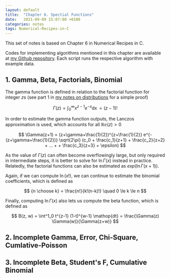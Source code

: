 ```yaml
---
layout: default
title:  "Chapter 6. Spectial Functions"
date:   2021-09-09 15:07:00 +0100
categories: notes
tags: Numerical-Recipes-in-C
---
```


This set of notes is based on Chapter 6 in Numerical Recipes in C. 


Codes for implementing algorithms mentioned in this chapter are available at [my Github repository](https://github.com/jadecci/numerical_recipes_c). Each script runs the respective algorithm with example data.

## 1. Gamma, Beta, Factorials, Binomial

The gamma function is defined in relation to the factorial function for integer $z$s (see part 1 in [my notes on distributions](https://jadecci.github.io/notes/Distribution.html) for a simple proof)

$$
\Gamma(z) = \int^{\infty}_0 x^{z-1}e^{-x} \mathop{dx} = (z-1)!
$$

In order to estimate the gamma function outputs, the Lanczos approximation is used, which accounts for all $\mathbb{Re} (z)>0$

$$
\Gamma(z+1) = (z+\gamma+\frac{1}{2})^{z+\frac{1}{2}} e^{-(z+\gamma+\frac{1}{2})} \sqrt{2\pi} (c_0 + \frac{c_1}{z+1} + \frac{c_2}{z+2} + ... +  + \frac{c_3}{z+3} + \epsilon)
$$

As the value of $\Gamma(z)$ can often become overflowingly large, but only required in intermediate steps, it is better to solve for $\ln \Gamma(x)$ instead in practice. Relatedly, the factorial functions can also be estimated as $exp(\ln \Gamma(x+1))$. 

Again, if we can compute $\ln (x!)$, we can continue to estimate the binomial coefficients, which is defined as

$$
{n \choose k} = \frac{n!}{k!(n-k)!} \quad 0 \le k \le n
$$

Finally, computing $\ln \Gamma(x)$ also lets us compute the beta function, which is defined as

$$
B(z, w) = \int^1_0 t^{z-1} (1-t)^{w-1} \mathop{dt} = \frac{\Gamma(z) \Gamma(w)}{\Gamma(z+w)}
$$

## 2. Incomplete Gamma, Error, Chi-Square, Cumlative-Poisson

## 3. Incomplete Beta, Student's F, Cumulative Binomial